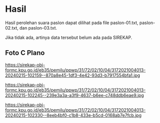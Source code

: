 # Hasil

Hasil perolehan suara paslon dapat dilihat pada file paslon-01.txt, paslon-02.txt, dan paslon-03.txt.

Jika tidak ada, artinya data tersebut belum ada pada SIREKAP.

## Foto C Plano

https://sirekap-obj-formc.kpu.go.id/eb35/pemilu/ppwp/31/72/02/10/04/3172021004013-20240215-102159--870a8e45-1df3-4e42-93d3-b7917554bfa1.jpg

https://sirekap-obj-formc.kpu.go.id/eb35/pemilu/ppwp/31/72/02/10/04/3172021004013-20240215-102245--239e3a3a-a3f9-4637-b6ee-c748ddb6eae9.jpg

https://sirekap-obj-formc.kpu.go.id/eb35/pemilu/ppwp/31/72/02/10/04/3172021004013-20240215-102330--8eeb4bf0-c1b8-433e-b5cd-0168ab7e7fcb.jpg
